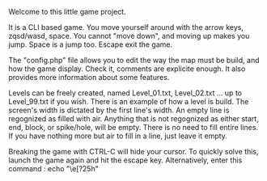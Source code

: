 Welcome to this little game project.

It is a CLI based game. You move yourself around with the arrow keys, zqsd/wasd, space. You cannot "move down", and moving up makes you jump. Space is a jump too. Escape exit the game.

The "config.php" file allows you to edit the way the map must be build, and how the game display. Check it, comments are explicite enough. It also provides more information about some features.

Levels can be freely created, named Level_01.txt, Level_02.txt ... up to Level_99.txt if you wish.
    There is an example of how a level is build.
    The screen's width is dictated by the first line's width.
	An empty line is regognized as filled with air.
    Anything that is not regognized as either start, end, block, or spike/hole, will be empty.
    There is no need to fill entire lines. If you have nothing more but air to fill in a line, just leave it empty.

Breaking the game with CTRL-C will hide your cursor.
	To quickly solve this, launch the game again and hit the escape key.
	Alternatively, enter this command : echo "\e[?25h"